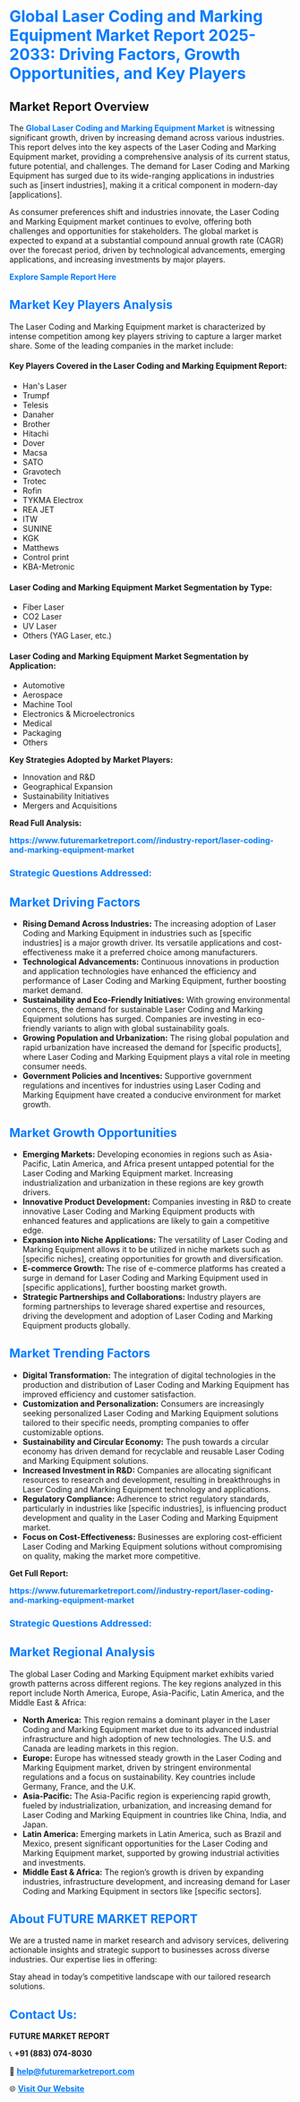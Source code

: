 <h1 style="color: #007BFF;">Global Laser Coding and Marking Equipment Market Report 2025-2033: Driving Factors, Growth Opportunities, and Key Players</h1>

<section id="overview">
<h2>Market Report Overview</h2>
<p>The <a href="https://www.futuremarketreport.com//industry-report/laser-coding-and-marking-equipment-market" style="color: #007BFF; text-decoration: none;"><strong>Global Laser Coding and Marking Equipment Market</strong></a> is witnessing significant growth, driven by increasing demand across various industries. This report delves into the key aspects of the Laser Coding and Marking Equipment market, providing a comprehensive analysis of its current status, future potential, and challenges. The demand for Laser Coding and Marking Equipment has surged due to its wide-ranging applications in industries such as [insert industries], making it a critical component in modern-day [applications].</p>
<p>As consumer preferences shift and industries innovate, the Laser Coding and Marking Equipment market continues to evolve, offering both challenges and opportunities for stakeholders. The global market is expected to expand at a substantial compound annual growth rate (CAGR) over the forecast period, driven by technological advancements, emerging applications, and increasing investments by major players.</p>
</section>

<section id="overview">
<p><a href="https://www.futuremarketreport.com//request-sample/reportId=55098" style="color: #007BFF; text-decoration: none;"><strong>Explore Sample Report Here</strong></a></p>
</section>

<section id="key-players">
<h2 style="color: #007BFF;">Market Key Players Analysis</h2>
<p>The Laser Coding and Marking Equipment market is characterized by intense competition among key players striving to capture a larger market share. Some of the leading companies in the market include:</p>
<h4>Key Players Covered in the Laser Coding and Marking Equipment Report:</h4>
<ul><li>Han&#039;s Laser</li><li>Trumpf</li><li>Telesis</li><li>Danaher</li><li>Brother</li><li>Hitachi</li><li>Dover</li><li>Macsa</li><li>SATO</li><li>Gravotech</li><li>Trotec</li><li>Rofin</li><li>TYKMA Electrox</li><li>REA JET</li><li>ITW</li><li>SUNINE</li><li>KGK</li><li>Matthews</li><li>Control print</li><li>KBA-Metronic</li></ul>
<h4>Laser Coding and Marking Equipment Market Segmentation by Type:</h4>
<ul><li>Fiber Laser</li><li>CO2 Laser</li><li>UV Laser</li><li>Others (YAG Laser, etc.)</li></ul>

<h4>Laser Coding and Marking Equipment Market Segmentation by Application:</h4>
<ul><li>Automotive</li><li>Aerospace</li><li>Machine Tool</li><li>Electronics &amp; Microelectronics</li><li>Medical</li><li>Packaging</li><li>Others</li></ul>
<p><strong>Key Strategies Adopted by Market Players:</strong></p>
<ul>
<li>Innovation and R&D</li>
<li>Geographical Expansion</li>
<li>Sustainability Initiatives</li>
<li>Mergers and Acquisitions</li>
</ul>
</section>

<section>
<p><strong>Read Full Analysis: </strong></p><a href="https://www.futuremarketreport.com//industry-report/laser-coding-and-marking-equipment-market" style="color: #007BFF; text-decoration: none;"><strong>https://www.futuremarketreport.com//industry-report/laser-coding-and-marking-equipment-market</strong></a>
<h3 style="color: #007BFF;">Strategic Questions Addressed:</h3>
</section>

<section id="driving-factors">
<h2 style="color: #007BFF;">Market Driving Factors</h2>
<ul>
<li><strong>Rising Demand Across Industries:</strong> The increasing adoption of Laser Coding and Marking Equipment in industries such as [specific industries] is a major growth driver. Its versatile applications and cost-effectiveness make it a preferred choice among manufacturers.</li>
<li><strong>Technological Advancements:</strong> Continuous innovations in production and application technologies have enhanced the efficiency and performance of Laser Coding and Marking Equipment, further boosting market demand.</li>
<li><strong>Sustainability and Eco-Friendly Initiatives:</strong> With growing environmental concerns, the demand for sustainable Laser Coding and Marking Equipment solutions has surged. Companies are investing in eco-friendly variants to align with global sustainability goals.</li>
<li><strong>Growing Population and Urbanization:</strong> The rising global population and rapid urbanization have increased the demand for [specific products], where Laser Coding and Marking Equipment plays a vital role in meeting consumer needs.</li>
<li><strong>Government Policies and Incentives:</strong> Supportive government regulations and incentives for industries using Laser Coding and Marking Equipment have created a conducive environment for market growth.</li>
</ul>
</section>

<section id="growth-opportunities">
<h2 style="color: #007BFF;">Market Growth Opportunities</h2>
<ul>
<li><strong>Emerging Markets:</strong> Developing economies in regions such as Asia-Pacific, Latin America, and Africa present untapped potential for the Laser Coding and Marking Equipment market. Increasing industrialization and urbanization in these regions are key growth drivers.</li>
<li><strong>Innovative Product Development:</strong> Companies investing in R&D to create innovative Laser Coding and Marking Equipment products with enhanced features and applications are likely to gain a competitive edge.</li>
<li><strong>Expansion into Niche Applications:</strong> The versatility of Laser Coding and Marking Equipment allows it to be utilized in niche markets such as [specific niches], creating opportunities for growth and diversification.</li>
<li><strong>E-commerce Growth:</strong> The rise of e-commerce platforms has created a surge in demand for Laser Coding and Marking Equipment used in [specific applications], further boosting market growth.</li>
<li><strong>Strategic Partnerships and Collaborations:</strong> Industry players are forming partnerships to leverage shared expertise and resources, driving the development and adoption of Laser Coding and Marking Equipment products globally.</li>
</ul>
</section>

<section id="trending-factors">
<h2 style="color: #007BFF;">Market Trending Factors</h2>
<ul>
<li><strong>Digital Transformation:</strong> The integration of digital technologies in the production and distribution of Laser Coding and Marking Equipment has improved efficiency and customer satisfaction.</li>
<li><strong>Customization and Personalization:</strong> Consumers are increasingly seeking personalized Laser Coding and Marking Equipment solutions tailored to their specific needs, prompting companies to offer customizable options.</li>
<li><strong>Sustainability and Circular Economy:</strong> The push towards a circular economy has driven demand for recyclable and reusable Laser Coding and Marking Equipment solutions.</li>
<li><strong>Increased Investment in R&D:</strong> Companies are allocating significant resources to research and development, resulting in breakthroughs in Laser Coding and Marking Equipment technology and applications.</li>
<li><strong>Regulatory Compliance:</strong> Adherence to strict regulatory standards, particularly in industries like [specific industries], is influencing product development and quality in the Laser Coding and Marking Equipment market.</li>
<li><strong>Focus on Cost-Effectiveness:</strong> Businesses are exploring cost-efficient Laser Coding and Marking Equipment solutions without compromising on quality, making the market more competitive.</li>
</ul>
</section>

<section>
<p><strong>Get Full Report: </strong></p><a href="https://www.futuremarketreport.com//industry-report/laser-coding-and-marking-equipment-market" style="color: #007BFF; text-decoration: none;"><strong>https://www.futuremarketreport.com//industry-report/laser-coding-and-marking-equipment-market</strong></a>
<h3 style="color: #007BFF;">Strategic Questions Addressed:</h3>
</section>


<section id="regional-analysis">
<h2 style="color: #007BFF;">Market Regional Analysis</h2>
<p>The global Laser Coding and Marking Equipment market exhibits varied growth patterns across different regions. The key regions analyzed in this report include North America, Europe, Asia-Pacific, Latin America, and the Middle East & Africa:</p>
<ul>
<li><strong>North America:</strong> This region remains a dominant player in the Laser Coding and Marking Equipment market due to its advanced industrial infrastructure and high adoption of new technologies. The U.S. and Canada are leading markets in this region.</li>
<li><strong>Europe:</strong> Europe has witnessed steady growth in the Laser Coding and Marking Equipment market, driven by stringent environmental regulations and a focus on sustainability. Key countries include Germany, France, and the U.K.</li>
<li><strong>Asia-Pacific:</strong> The Asia-Pacific region is experiencing rapid growth, fueled by industrialization, urbanization, and increasing demand for Laser Coding and Marking Equipment in countries like China, India, and Japan.</li>
<li><strong>Latin America:</strong> Emerging markets in Latin America, such as Brazil and Mexico, present significant opportunities for the Laser Coding and Marking Equipment market, supported by growing industrial activities and investments.</li>
<li><strong>Middle East & Africa:</strong> The region’s growth is driven by expanding industries, infrastructure development, and increasing demand for Laser Coding and Marking Equipment in sectors like [specific sectors].</li>
</ul>
</section>

<footer>
<h2 style="color: #007BFF;">About FUTURE MARKET REPORT</h2>
<p>We are a trusted name in market research and advisory services, delivering actionable insights and strategic support to businesses across diverse industries. Our expertise lies in offering:</p>

<p>Stay ahead in today’s competitive landscape with our tailored research solutions.</p>

<h2 style="color: #007BFF;">Contact Us:</h2>
<p><strong>FUTURE MARKET REPORT</strong></p>
<p>📞 <strong>+91 (883) 074-8030</strong></p>
<p>📧 <strong><a href="mailto:help@futuremarketreport.com" style="color: #007BFF;">help@futuremarketreport.com</a></strong></p>
<p>🌐 <strong><a href="https://www.futuremarketreport.com/" style="color: #007BFF;">Visit Our Website</a></strong></p>
</footer>